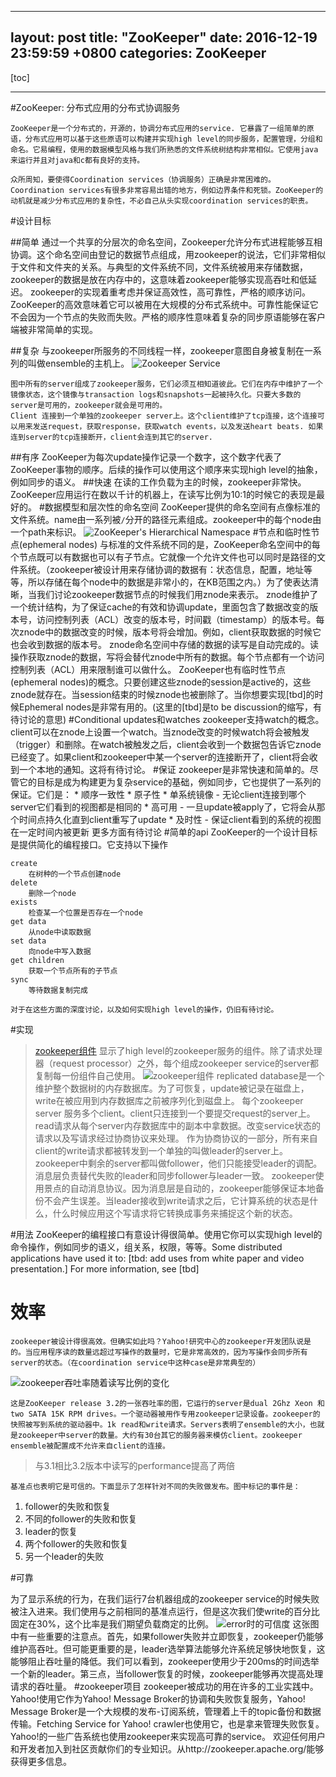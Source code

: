 
---
layout: post
title:  "ZooKeeper"
date:   2016-12-19 23:59:59 +0800
categories: ZooKeeper
---

[toc]

---

#ZooKeeper: 分布式应用的分布式协调服务

	ZooKeeper是一个分布式的，开源的，协调分布式应用的service. 它暴露了一组简单的原语，分布式应用可以基于这些原语可以构建并实现high level的同步服务，配置管理，分组和命名。它易编程，使用的数据模型风格与我们所熟悉的文件系统树结构非常相似。它使用java来运行并且对java和c都有良好的支持。

	众所周知，要使得Coordination services（协调服务）正确是非常困难的。Coordination services有很多非常容易出错的地方，例如边界条件和死锁。ZooKeeper的动机就是减少分布式应用的复杂性，不必自己从头实现coordination services的职责。

#设计目标

##简单
	通过一个共享的分层次的命名空间，Zookeeper允许分布式进程能够互相协调。这个命名空间由登记的数据节点组成，用zookeeper的说法，它们非常相似于文件和文件夹的关系。与典型的文件系统不同，文件系统被用来存储数据，zookeeper的数据是放在内存中的，这意味着zookeeper能够实现高吞吐和低延迟。
	zookeeper的实现着重考虑并保证高效性，高可靠性，严格的顺序访问。ZooKeeper的高效意味着它可以被用在大规模的分布式系统中。可靠性能保证它不会因为一个节点的失败而失败。严格的顺序性意味着复杂的同步原语能够在客户端被非常简单的实现。

##复杂
	与zookeeper所服务的不同线程一样，zookeeper意图自身被复制在一系列的叫做ensemble的主机上。
![Zookeeper Service](https://zookeeper.apache.org/doc/trunk/images/zkservice.jpg)

	图中所有的server组成了zookeeper服务，它们必须互相知道彼此。它们在内存中维护了一个镜像状态，这个镜像与transaction logs和snapshots一起被持久化。只要大多数的server是可用的，zookeeper就会是可用的。
	Client 连接到一个单独的zookeeper server上。这个client维护了tcp连接，这个连接可以用来发送request，获取response，获取watch events，以及发送heart beats. 如果连到server的tcp连接断开，client会连到其它的server.
##有序
	ZooKeeper为每次update操作记录一个数字，这个数字代表了ZooKeeper事物的顺序。后续的操作可以使用这个顺序来实现high level的抽象，例如同步的语义。
##快速
	在读的工作负载为主的时候，zookeeper非常快。ZooKeeper应用运行在数以千计的机器上，在读写比例为10:1的时候它的表现是最好的。
#数据模型和层次性的命名空间
	ZooKeeper提供的命名空间有点像标准的文件系统。name由一系列被```/```分开的路径元素组成。zookeeper中的每个node由一个path来标识。
![ZooKeeper's Hierarchical Namespace](https://zookeeper.apache.org/doc/trunk/images/zknamespace.jpg)
#节点和临时性节点(ephemeral nodes)
	与标准的文件系统不同的是，ZooKeeper命名空间中的每个节点既可以有数据也可以有子节点。它就像一个允许文件也可以同时是路径的文件系统。（zookeeper被设计用来存储协调的数据有：状态信息，配置，地址等等，所以存储在每个node中的数据是非常小的，在KB范围之内。）为了使表达清晰，当我们讨论zookeeper数据节点的时候我们用znode来表示。
	znode维护了一个统计结构，为了保证cache的有效和协调update，里面包含了数据改变的版本号，访问控制列表（ACL）改变的版本号，时间戳（timestamp）的版本号。每次znode中的数据改变的时候，版本号将会增加。例如，client获取数据的时候它也会收到数据的版本号。
	znode命名空间中存储的数据的读写是自动完成的。读操作获取znode的数据，写将会替代znode中所有的数据。每个节点都有一个访问控制列表（ACL）用来限制谁可以做什么。
	ZooKeeper也有临时性节点(ephemeral nodes)的概念。只要创建这些znode的session是active的，这些znode就存在。当session结束的时候znode也被删除了。当你想要实现[tbd]的时候Ephemeral nodes是非常有用的。(这里的[tbd]是to be discussion的缩写，有待讨论的意思)
#Conditional updates和watches
	zookeeper支持watch的概念。client可以在znode上设置一个watch。当znode改变的时候watch将会被触发（trigger）和删除。在watch被触发之后，client会收到一个数据包告诉它znode已经变了。如果client和zookeeper中某一个server的连接断开了，client将会收到一个本地的通知。这将有待讨论。
#保证
	zookeeper是非常快速和简单的。尽管它的目标是成为构建更为复杂service的基础，例如同步，它也提供了一系列的保证。它们是：
	* 顺序一致性
	* 原子性
	* 单系统镜像 - 无论client连接到哪个server它们看到的视图都是相同的
	* 高可用 - 一旦update被apply了，它将会从那个时间点持久化直到client重写了update
	* 及时性 - 保证client看到的系统的视图在一定时间内被更新
	更多方面有待讨论
#简单的api
	ZooKeeper的一个设计目标是提供简化的编程接口。它支持以下操作
```
create
	在树种的一个节点创建node
delete
	删除一个node
exists
	检查某一个位置是否存在一个node
get data
	从node中读取数据
set data
	向node中写入数据
get children
	获取一个节点所有的子节点
sync
	等待数据复制完成
```
	对于在这些方面的深度讨论，以及如何实现high level的操作，仍旧有待讨论。
#实现
> [zookeeper组件](https://zookeeper.apache.org/doc/trunk/zookeeperOver.html#fg_zkComponents)				 显示了high level的zookeeper服务的组件。除了请求处理器（request processor）之外，每个组成zookeeper service的server都复制每一份组件自己使用。
![zookeeper组件](https://zookeeper.apache.org/doc/trunk/images/zkcomponents.jpg)
> replicated database是一个维护整个数据树的内存数据库。为了可恢复，update被记录在磁盘上，write在被应用到内存数据库之前被序列化到磁盘上。
> 每个zookeeper server 服务多个client。client只连接到一个要提交request的server上。read请求从每个server内存数据库中的副本中拿数据。改变service状态的请求以及写请求经过协商协议来处理。
> 作为协商协议的一部分，所有来自client的write请求都被转发到一个单独的叫做leader的server上。zookeeper中剩余的server都叫做follower，他们只能接受leader的调配。消息层负责替代失败的leader和同步follower与leader一致。
> zookeeper使用景点的自动消息协议。因为消息层是自动的，zookeeper能够保证本地备份不会产生误差。当leader接收到write请求之后，它计算系统的状态是什么，什么时候应用这个写请求将它转换成事务来捕捉这个新的状态。

#用法
	ZooKeeper的编程接口有意设计得很简单。使用它你可以实现high level的命令操作，例如同步的语义，组关系，权限，等等。Some distributed applications have used it to: [tbd: add uses from white paper and video presentation.] For more information, see [tbd]

# 效率
	zookeeper被设计得很高效。但确实如此吗？Yahoo!研究中心的zookeeper开发团队说是的。当应用程序读的数量远超过写操作的数量时，它是非常高效的，因为写操作会同步所有server的状态。（在coordination service中这种case是非常典型的）
![zookeeper吞吐率随着读写比例的变化](https://zookeeper.apache.org/doc/trunk/images/zkperfRW-3.2.jpg)

	这是ZooKeeper release 3.2的一张吞吐率的图，它运行的server是dual 2Ghz Xeon 和two SATA 15K RPM drives。一个驱动器被用作专用zookeeper记录设备。zookeeper的快照被写到系统的驱动器中。1k read和write请求。Servers表明了ensemble的大小，也就是zookeeper中server的数量。大约有30台其它的服务器来模仿client。zookeeper ensemble被配置成不允许来自client的连接。
> 与3.1相比3.2版本中读写的performance提高了两倍
	
	基准点也表明它是可信的。下面显示了怎样针对不同的失败做发布。图中标记的事件是：
1. follower的失败和恢复
2. 不同的follower的失败和恢复
3. leader的恢复
4. 两个follower的失败和恢复
5. 另一个leader的失败

#可靠

为了显示系统的行为，在我们运行7台机器组成的zookeeper service的时候失败被注入进来。我们使用与之前相同的基准点运行，但是这次我们使write的百分比固定在30%，这个比率是我们期望负载商定的比例。
![error时的可信度](https://zookeeper.apache.org/doc/trunk/images/zkperfreliability.jpg)
这张图中有一些重要的注意点。首先，如果follower失败并立即恢复，zookeeper仍能够维护高吞吐。但可能更重要的是，leader选举算法能够允许系统足够快地恢复，这能够阻止吞吐量的降低。我们可以看到，zookeeper使用少于200ms的时间选举一个新的leader。第三点，当follower恢复的时候，zookeeper能够再次提高处理请求的吞吐量。
#zookeeper项目
	zookeeper被成功的用在许多的工业实践中。Yahoo!使用它作为Yahoo! Message Broker的协调和失败恢复服务，Yahoo! Message Broker是一个大规模的发布-订阅系统，管理着上千的topic备份和数据传输。Fetching Service for Yahoo! crawler也使用它，也是拿来管理失败恢复。Yahoo!的一些广告系统也使用zookeeper来实现高可靠的service。
	欢迎任何用户和开发者加入到社区贡献你们的专业知识。从http://zookeeper.apache.org/能够获得更多信息。
